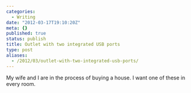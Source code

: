 ```yaml
---
categories:
  - Writing
date: "2012-03-17T19:10:20Z"
meta: {}
published: true
status: publish
title: Outlet with two integrated USB ports
type: post
aliases:
  - /2012/03/outlet-with-two-integrated-usb-ports/
---
```

<p>My wife and I are in the process of buying a house. I want one of these in every room.</p>
